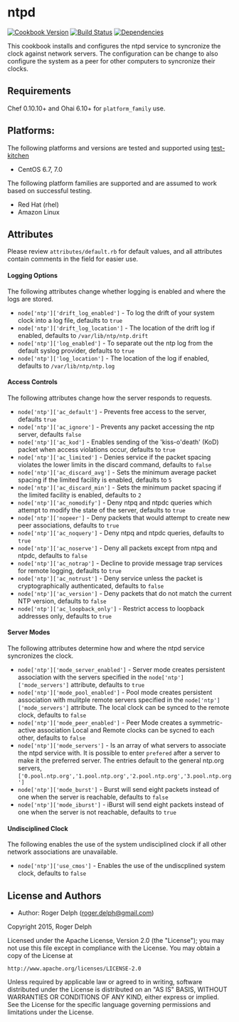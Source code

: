 ntpd
====
[![Cookbook Version](https://img.shields.io/cookbook/v/ntpd.svg)](https://supermarket.chef.io/cookbooks/ntpd)
[![Build Status](https://travis-ci.org/agubagu/cookbook-ntp.svg?branch=master)](https://travis-ci.org/agubagu/cookbook-ntp)
[![Dependencies](http://img.shields.io/gemnasium/agubagu/cookbook-ntp.svg)](https://gemnasium.com/agubagu/cookbook-ntp)

This cookbook installs and configures the ntpd service to syncronize the clock against network servers.  The configuration can be change to also configure the system as a peer for other computers to syncronize their clocks. 

Requirements
------------

Chef 0.10.10+ and Ohai 6.10+ for `platform_family` use.

## Platforms:

The following platforms and versions are tested and supported using [test-kitchen](http://kitchen.ci/)

* CentOS 6.7, 7.0

The following platform families are supported and are assumed to work based on successful testing.

* Red Hat (rhel)
* Amazon Linux


Attributes
----------
Please review `attributes/default.rb` for default values, and all attributes contain comments in the field for easier use. 

#### Logging Options
The following attributes change whether logging is enabled and where the logs are stored.

* `node['ntp']['drift_log_enabled']` - To log the drift of your system clock into a log file, defaults to `true`
* `node['ntp']['drift_log_location']` - The location of the drift log if enabled, defaults to `/var/lib/ntp/ntp.drift`
* `node['ntp']['log_enabled']` - To separate out the ntp log from the default syslog provider, defaults to `true`
* `node['ntp']['log_location']` - The location of the log if enabled, defaults to `/var/lib/ntp/ntp.log`

#### Access Controls
The following attributes change how the server responds to requests.

* `node['ntp']['ac_default']` - Prevents free access to the server, defaults `true`
* `node['ntp']['ac_ignore']` - Prevents any packet accessing the ntp server, defaults `false`
* `node['ntp']['ac_kod']` - Enables sending of the 'kiss-o'death' (KoD) packet when access violations occur, defaults to `true`
* `node['ntp']['ac_limited']` - Denies service if the packet spacing violates the lower limits in the discard command, defaults to `false`
* `node['ntp']['ac_discard_avg']` - Sets the minimum average packet spacing if the limited facility is enabled, defaults to `5`
* `node['ntp']['ac_discard_min']` - Sets the minimum packet spacing if the limited facility is enabled, defaults to `2`
* `node['ntp']['ac_nomodify']` - Deny ntpq and ntpdc queries which attempt to modify the state of the server, defaults to `true`
* `node['ntp']['nopeer']` - Deny packets that would attempt to create new peer associations, defaults to `true`
* `node['ntp']['ac_noquery']` - Deny ntpq and ntpdc queries, defaults to `true`
* `node['ntp']['ac_noserve']` - Deny all packets except from ntpq and ntpdc, defaults to `false`
* `node['ntp']['ac_notrap']` - Decline to provide message trap services for remote logging, defaults to `true`
* `node['ntp']['ac_notrust']` - Deny service unless the packet is cryptographically authenticated, defaults to `false`
* `node['ntp']['ac_version']` - Deny packets that do not match the current NTP version, defaults to `false`
* `node['ntp']['ac_loopback_only']` - Restrict access to loopback addresses only, defaults to `true`

#### Server Modes
The following attributes determine how and where the ntpd service syncronizes the clock.

* `node['ntp']['mode_server_enabled']` - Server mode creates persistent association with the servers specified in the `node['ntp']['mode_servers']` attribute, defaults to `true`
* `node['ntp']['mode_pool_enabled']` - Pool mode creates persistent association with mulitple remote servers specified in the `node['ntp']['mode_servers']` attribute.  The local clock can be synced to the remote clock, defaults to `false`
* `node['ntp']['mode_peer_enabled']` - Peer Mode creates a symmetric-active association Local and Remote clocks can be sycned to each other, defaults to `false`
* `node['ntp']['mode_servers']` - Is an array of what servers to associate the ntpd service with. It is possible to enter `prefered` after a server to make it the preferred server.  The entries default to the general ntp.org servers, `['0.pool.ntp.org','1.pool.ntp.org','2.pool.ntp.org','3.pool.ntp.org']`
* `node['ntp']['mode_burst']` - Burst will send eight packets instead of one when the server is reachable, defaults to `false`
* `node['ntp']['mode_iburst']` - iBurst will send eight packets instead of one when the server is not reachable, defaults to `true`

#### Undisciplined Clock
The following enables the use of the system undisciplined clock if all other network associations are unavailable.

* `node['ntp']['use_cmos']` - Enables the use of the undiscplined system clock, defaults to `false`


License and Authors
-------------------
* Author: Roger Delph (<roger.delph@gmail.com>)

Copyright 2015, Roger Delph

Licensed under the Apache License, Version 2.0 (the "License");
you may not use this file except in compliance with the License.
You may obtain a copy of the License at

    http://www.apache.org/licenses/LICENSE-2.0

Unless required by applicable law or agreed to in writing, software
distributed under the License is distributed on an "AS IS" BASIS,
WITHOUT WARRANTIES OR CONDITIONS OF ANY KIND, either express or implied.
See the License for the specific language governing permissions and
limitations under the License.
